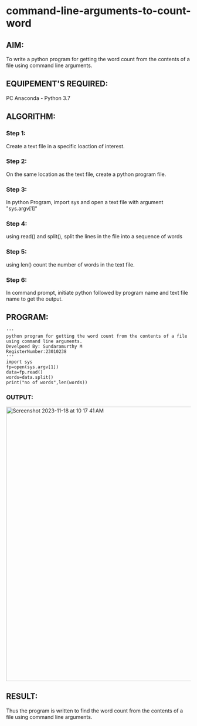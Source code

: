 # command-line-arguments-to-count-word
## AIM:
To write a python program for getting the word count from the contents of a file using command line arguments.
## EQUIPEMENT'S REQUIRED: 
PC
Anaconda - Python 3.7
## ALGORITHM: 
### Step 1:
Create a text file in a specific loaction of interest.

### Step 2: 
On the same location as the text file, create a python program file.
 
### Step 3:
In python Program, import sys and open a text file with argument "sys.argv[1]"

### Step 4: 
using read() and split(), split the lines in the file into a sequence of words

### Step 5: 
using len() count the number of words in the text file.

### Step 6:
In command prompt, initiate python followed by program name and text file name to get the output.

## PROGRAM:
```
'''
python program for getting the word count from the contents of a file using command line arguments.
Develpoed By: Sundaramurthy M
RegisterNumber:23010238
'''
import sys
fp=open(sys.argv[1])
data=fp.read()
words=data.split()
print("no of words",len(words))
``` 
### OUTPUT:

<img width="746" alt="Screenshot 2023-11-18 at 10 17 41 AM" src="https://github.com/Murthy46/command-line-arguments-to-count-word/assets/145112768/f1a2725c-cd6f-446e-bd80-d0402a75a37c">


## RESULT:
Thus the program is written to find the word count from the contents of a file using command line arguments.
